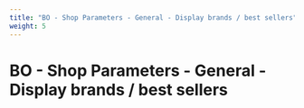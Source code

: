 ```yaml
---
title: "BO - Shop Parameters - General - Display brands / best sellers"
weight: 5
---
```


# BO - Shop Parameters - General - Display brands / best sellers
